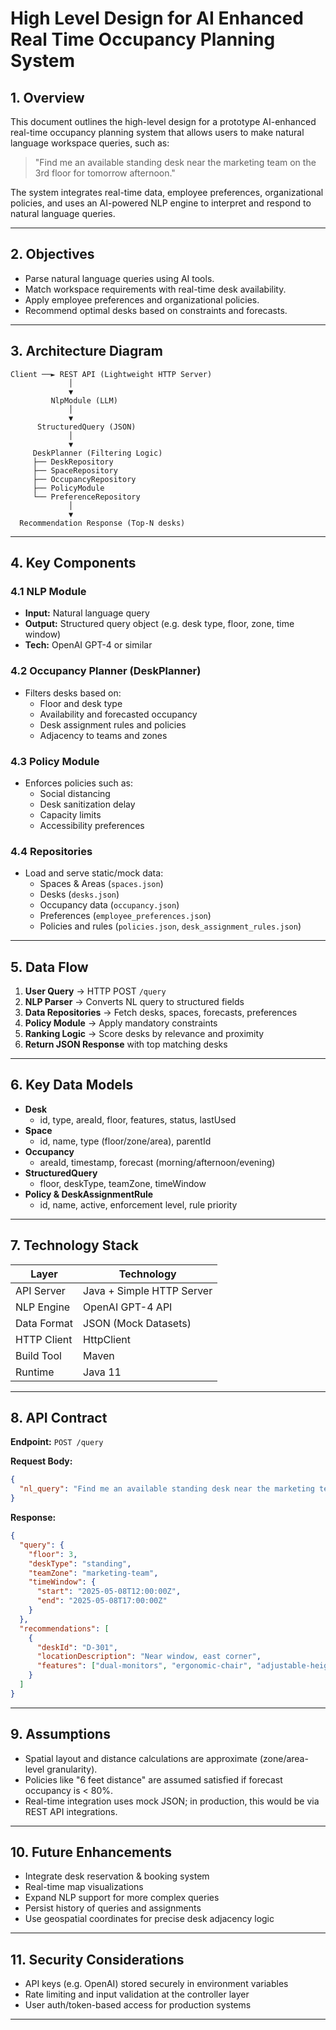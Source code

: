# High Level Design for AI Enhanced Real Time Occupancy Planning System

## 1. Overview

This document outlines the high-level design for a prototype AI-enhanced real-time occupancy planning system that allows users to make natural language workspace queries, such as:

> "Find me an available standing desk near the marketing team on the 3rd floor for tomorrow afternoon."

The system integrates real-time data, employee preferences, organizational policies, and uses an AI-powered NLP engine to interpret and respond to natural language queries.

---

## 2. Objectives

- Parse natural language queries using AI tools.
- Match workspace requirements with real-time desk availability.
- Apply employee preferences and organizational policies.
- Recommend optimal desks based on constraints and forecasts.

---

## 3. Architecture Diagram

```
Client ──► REST API (Lightweight HTTP Server)
             │
             ▼
         NlpModule (LLM)
             │
             ▼
      StructuredQuery (JSON)
             │
             ▼
     DeskPlanner (Filtering Logic)
     ├── DeskRepository
     ├── SpaceRepository
     ├── OccupancyRepository
     ├── PolicyModule
     └── PreferenceRepository
             │
             ▼
  Recommendation Response (Top-N desks)
```

---

## 4. Key Components

### 4.1 NLP Module

- **Input:** Natural language query
- **Output:** Structured query object (e.g. desk type, floor, zone, time window)
- **Tech:** OpenAI GPT-4 or similar

### 4.2 Occupancy Planner (DeskPlanner)

- Filters desks based on:
  - Floor and desk type
  - Availability and forecasted occupancy
  - Desk assignment rules and policies
  - Adjacency to teams and zones

### 4.3 Policy Module

- Enforces policies such as:
  - Social distancing
  - Desk sanitization delay
  - Capacity limits
  - Accessibility preferences

### 4.4 Repositories

- Load and serve static/mock data:
  - Spaces & Areas (`spaces.json`)
  - Desks (`desks.json`)
  - Occupancy data (`occupancy.json`)
  - Preferences (`employee_preferences.json`)
  - Policies and rules (`policies.json`, `desk_assignment_rules.json`)

---

## 5. Data Flow

1. **User Query** → HTTP POST `/query`
2. **NLP Parser** → Converts NL query to structured fields
3. **Data Repositories** → Fetch desks, spaces, forecasts, preferences
4. **Policy Module** → Apply mandatory constraints
5. **Ranking Logic** → Score desks by relevance and proximity
6. **Return JSON Response** with top matching desks

---

## 6. Key Data Models

- **Desk**
  - id, type, areaId, floor, features, status, lastUsed
- **Space**
  - id, name, type (floor/zone/area), parentId
- **Occupancy**
  - areaId, timestamp, forecast (morning/afternoon/evening)
- **StructuredQuery**
  - floor, deskType, teamZone, timeWindow
- **Policy & DeskAssignmentRule**
  - id, name, active, enforcement level, rule priority

---

## 7. Technology Stack

| Layer       | Technology                |
| ----------- | ------------------------- |
| API Server  | Java + Simple HTTP Server |
| NLP Engine  | OpenAI GPT-4 API          |
| Data Format | JSON (Mock Datasets)      |
| HTTP Client | HttpClient                |
| Build Tool  | Maven                     |
| Runtime     | Java 11                   |

---

## 8. API Contract

**Endpoint:** `POST /query`

**Request Body:**

```json
{
  "nl_query": "Find me an available standing desk near the marketing team on the 3rd floor for tomorrow afternoon."
}
```

**Response:**

```json
{
  "query": {
    "floor": 3,
    "deskType": "standing",
    "teamZone": "marketing-team",
    "timeWindow": {
      "start": "2025-05-08T12:00:00Z",
      "end": "2025-05-08T17:00:00Z"
    }
  },
  "recommendations": [
    {
      "deskId": "D-301",
      "locationDescription": "Near window, east corner",
      "features": ["dual-monitors", "ergonomic-chair", "adjustable-height"]
    }
  ]
}
```

---

## 9. Assumptions

- Spatial layout and distance calculations are approximate (zone/area-level granularity).
- Policies like "6 feet distance" are assumed satisfied if forecast occupancy is < 80%.
- Real-time integration uses mock JSON; in production, this would be via REST API integrations.

---

## 10. Future Enhancements

- Integrate desk reservation & booking system
- Real-time map visualizations
- Expand NLP support for more complex queries
- Persist history of queries and assignments
- Use geospatial coordinates for precise desk adjacency logic

---

## 11. Security Considerations

- API keys (e.g. OpenAI) stored securely in environment variables
- Rate limiting and input validation at the controller layer
- User auth/token-based access for production systems

---

